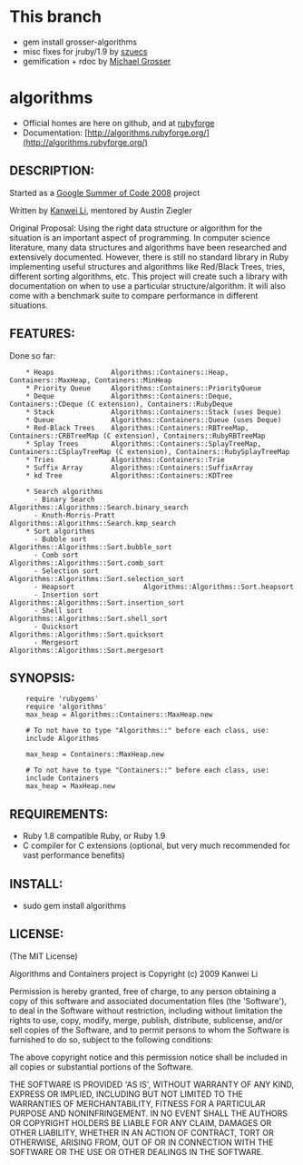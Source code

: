 # This branch
 - gem install grosser-algorithms
 - misc fixes for jruby/1.9 by [szuecs](http://github.com/szuecs)
 - gemification + rdoc by [Michael Grosser](http://pragmatig.wordpress.com)

# algorithms

* Official homes are here on github, and at [rubyforge](http://rubyforge.org/projects/algorithms/)
* Documentation: [http://algorithms.rubyforge.org/](http://algorithms.rubyforge.org/)

## DESCRIPTION:

Started as a [Google Summer of Code 2008](http://code.google.com/soc/2008/ruby/about.html) project

Written by [Kanwei Li](http://kanwei.com/), mentored by Austin Ziegler

Original Proposal: Using the right data structure or algorithm for the situation is an important
aspect of programming. In computer science literature, many data structures
and algorithms have been researched and extensively documented. However, there
is still no standard library in Ruby implementing useful structures and
algorithms like Red/Black Trees, tries, different sorting algorithms, etc.
This project will create such a library with documentation on when to use a
particular structure/algorithm. It will also come with a benchmark suite to
compare performance in different situations.

## FEATURES:

Done so far:

		* Heaps              Algorithms::Containers::Heap, Containers::MaxHeap, Containers::MinHeap
		* Priority Queue     Algorithms::Containers::PriorityQueue
		* Deque              Algorithms::Containers::Deque, Containers::CDeque (C extension), Containers::RubyDeque
		* Stack              Algorithms::Containers::Stack (uses Deque)
		* Queue              Algorithms::Containers::Queue (uses Deque)
		* Red-Black Trees    Algorithms::Containers::RBTreeMap, Containers::CRBTreeMap (C extension), Containers::RubyRBTreeMap
		* Splay Trees        Algorithms::Containers::SplayTreeMap, Containers::CSplayTreeMap (C extension), Containers::RubySplayTreeMap
		* Tries              Algorithms::Containers::Trie
		* Suffix Array       Algorithms::Containers::SuffixArray
		* kd Tree            Algorithms::Containers::KDTree

		* Search algorithms
		  - Binary Search            Algorithms::Algorithms::Search.binary_search
		  - Knuth-Morris-Pratt       Algorithms::Algorithms::Search.kmp_search
		* Sort algorithms           
		  - Bubble sort              Algorithms::Algorithms::Sort.bubble_sort
		  - Comb sort                Algorithms::Algorithms::Sort.comb_sort
		  - Selection sort           Algorithms::Algorithms::Sort.selection_sort
		  - Heapsort                 Algorithms::Algorithms::Sort.heapsort
		  - Insertion sort           Algorithms::Algorithms::Sort.insertion_sort
		  - Shell sort               Algorithms::Algorithms::Sort.shell_sort
		  - Quicksort                Algorithms::Algorithms::Sort.quicksort
		  - Mergesort                Algorithms::Algorithms::Sort.mergesort

## SYNOPSIS:

		require 'rubygems'
		require 'algorithms'
		max_heap = Algorithms::Containers::MaxHeap.new
		
		# To not have to type "Algorithms::" before each class, use:
		include Algorithms
		
		max_heap = Containers::MaxHeap.new
		
		# To not have to type "Containers::" before each class, use:
		include Containers
		max_heap = MaxHeap.new


## REQUIREMENTS:

* Ruby 1.8 compatible Ruby, or Ruby 1.9
* C compiler for C extensions (optional, but very much recommended for vast performance benefits)

## INSTALL:

* sudo gem install algorithms

## LICENSE:

(The MIT License)

Algorithms and Containers project is Copyright (c) 2009 Kanwei Li

Permission is hereby granted, free of charge, to any person obtaining
a copy of this software and associated documentation files (the
'Software'), to deal in the Software without restriction, including
without limitation the rights to use, copy, modify, merge, publish,
distribute, sublicense, and/or sell copies of the Software, and to
permit persons to whom the Software is furnished to do so, subject to
the following conditions:

The above copyright notice and this permission notice shall be
included in all copies or substantial portions of the Software.

THE SOFTWARE IS PROVIDED 'AS IS', WITHOUT WARRANTY OF ANY KIND,
EXPRESS OR IMPLIED, INCLUDING BUT NOT LIMITED TO THE WARRANTIES OF
MERCHANTABILITY, FITNESS FOR A PARTICULAR PURPOSE AND NONINFRINGEMENT.
IN NO EVENT SHALL THE AUTHORS OR COPYRIGHT HOLDERS BE LIABLE FOR ANY
CLAIM, DAMAGES OR OTHER LIABILITY, WHETHER IN AN ACTION OF CONTRACT,
TORT OR OTHERWISE, ARISING FROM, OUT OF OR IN CONNECTION WITH THE
SOFTWARE OR THE USE OR OTHER DEALINGS IN THE SOFTWARE.
